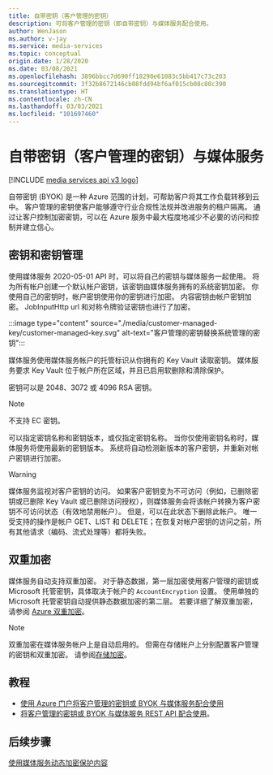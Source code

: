```yaml
---
title: 自带密钥（客户管理的密钥）
description: 可将客户管理的密钥（即自带密钥）与媒体服务配合使用。
author: WenJason
ms.author: v-jay
ms.service: media-services
ms.topic: conceptual
origin.date: 1/28/2020
ms.date: 03/08/2021
ms.openlocfilehash: 3896bbcc7d690ff18290e61083c5bb417c73c203
ms.sourcegitcommit: 3f32b8672146cb08fdd94bf6af015cb08c80c390
ms.translationtype: HT
ms.contentlocale: zh-CN
ms.lasthandoff: 03/03/2021
ms.locfileid: "101697460"
---
```

# <a name="bring-your-own-key-customer-managed-keys-with-media-services"></a>自带密钥（客户管理的密钥）与媒体服务

[!INCLUDE [media services api v3 logo](./includes/v3-hr.md)]

自带密钥 (BYOK) 是一种 Azure 范围的计划，可帮助客户将其工作负载转移到云中。 客户管理的密钥使客户能够遵守行业合规性法规并改进服务的租户隔离。 通过让客户控制加密密钥，可以在 Azure 服务中最大程度地减少不必要的访问和控制并建立信心。

## <a name="keys-and-key-management"></a>密钥和密钥管理

使用媒体服务 2020-05-01 API 时，可以将自己的密钥与媒体服务一起使用。 将为所有帐户创建一个默认帐户密钥，该密钥由媒体服务拥有的系统密钥加密。 你使用自己的密钥时，帐户密钥使用你的密钥进行加密。 内容密钥由帐户密钥加密。 JobInputHttp url 和对称令牌验证密钥也进行了加密。

:::image type="content" source="./media/customer-managed-key/customer-managed-key.svg" alt-text="客户管理的密钥替换系统管理的密钥":::

媒体服务使用媒体服务帐户的托管标识从你拥有的 Key Vault 读取密钥。 媒体服务要求 Key Vault 位于帐户所在区域，并且已启用软删除和清除保护。

密钥可以是 2048、3072 或 4096 RSA 密钥。

> [!NOTE]
> 不支持 EC 密钥。

可以指定密钥名称和密钥版本，或仅指定密钥名称。 当你仅使用密钥名称时，媒体服务将使用最新的密钥版本。 系统将自动检测新版本的客户密钥，并重新对帐户密钥进行加密。

> [!WARNING]
> 媒体服务监视对客户密钥的访问。 如果客户密钥变为不可访问（例如，已删除密钥或已删除 Key Vault 或已删除访问授权），则媒体服务会将该帐户转换为客户密钥不可访问状态（有效地禁用帐户）。 但是，可以在此状态下删除此帐户。 唯一受支持的操作是帐户 GET、LIST 和 DELETE；在恢复对帐户密钥的访问之前，所有其他请求（编码、流式处理等）都将失败。

## <a name="double-encryption"></a>双重加密

媒体服务自动支持双重加密。 对于静态数据，第一层加密使用客户管理的密钥或 Microsoft 托管密钥，具体取决于帐户的 `AccountEncryption` 设置。  使用单独的 Microsoft 托管密钥自动提供静态数据加密的第二层。 若要详细了解双重加密，请参阅 [Azure 双重加密](../../security/fundamentals/double-encryption.md)。

> [!NOTE]
> 双重加密在媒体服务帐户上是自动启用的。 但需在存储帐户上分别配置客户管理的密钥和双重加密。 请参阅[存储加密](/storage/common/storage-service-encryption)。

## <a name="tutorials"></a>教程

- [使用 Azure 门户将客户管理的密钥或 BYOK 与媒体服务配合使用](tutorial-byok-portal.md)
- [将客户管理的密钥或 BYOK 与媒体服务 REST API 配合使用](tutorial-byok-postman.md)。

## <a name="next-steps"></a>后续步骤

[使用媒体服务动态加密保护内容](content-protection-overview.md)
